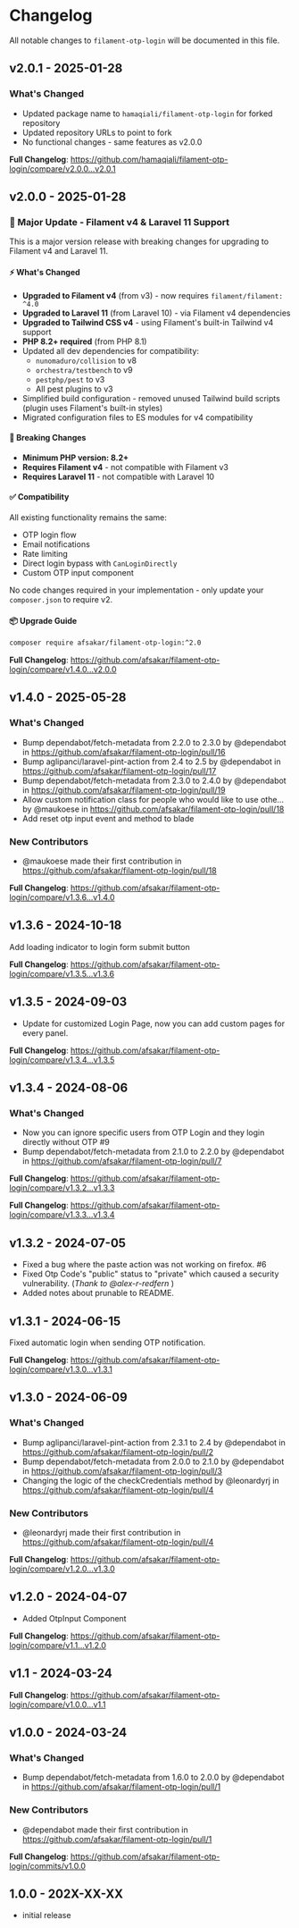 # Changelog

All notable changes to `filament-otp-login` will be documented in this file.

## v2.0.1 - 2025-01-28

### What's Changed

* Updated package name to `hamaqiali/filament-otp-login` for forked repository
* Updated repository URLs to point to fork
* No functional changes - same features as v2.0.0

**Full Changelog**: https://github.com/hamaqiali/filament-otp-login/compare/v2.0.0...v2.0.1

## v2.0.0 - 2025-01-28

### 🚀 Major Update - Filament v4 & Laravel 11 Support

This is a major version release with breaking changes for upgrading to Filament v4 and Laravel 11.

#### ⚡ What's Changed

* **Upgraded to Filament v4** (from v3) - now requires `filament/filament: ^4.0`
* **Upgraded to Laravel 11** (from Laravel 10) - via Filament v4 dependencies
* **Upgraded to Tailwind CSS v4** - using Filament's built-in Tailwind v4 support
* **PHP 8.2+ required** (from PHP 8.1)
* Updated all dev dependencies for compatibility:
  - `nunomaduro/collision` to v8
  - `orchestra/testbench` to v9
  - `pestphp/pest` to v3
  - All pest plugins to v3
* Simplified build configuration - removed unused Tailwind build scripts (plugin uses Filament's built-in styles)
* Migrated configuration files to ES modules for v4 compatibility

#### 🔄 Breaking Changes

* **Minimum PHP version: 8.2+**
* **Requires Filament v4** - not compatible with Filament v3
* **Requires Laravel 11** - not compatible with Laravel 10

#### ✅ Compatibility

All existing functionality remains the same:
- OTP login flow
- Email notifications
- Rate limiting
- Direct login bypass with `CanLoginDirectly`
- Custom OTP input component

No code changes required in your implementation - only update your `composer.json` to require v2.

#### 📦 Upgrade Guide

```bash
composer require afsakar/filament-otp-login:^2.0
```

**Full Changelog**: https://github.com/afsakar/filament-otp-login/compare/v1.4.0...v2.0.0

## v1.4.0 - 2025-05-28

### What's Changed

* Bump dependabot/fetch-metadata from 2.2.0 to 2.3.0 by @dependabot in https://github.com/afsakar/filament-otp-login/pull/16
* Bump aglipanci/laravel-pint-action from 2.4 to 2.5 by @dependabot in https://github.com/afsakar/filament-otp-login/pull/17
* Bump dependabot/fetch-metadata from 2.3.0 to 2.4.0 by @dependabot in https://github.com/afsakar/filament-otp-login/pull/19
* Allow custom notification class for people who would like to use othe… by @maukoese in https://github.com/afsakar/filament-otp-login/pull/18
* Add reset otp input event and method to blade

### New Contributors

* @maukoese made their first contribution in https://github.com/afsakar/filament-otp-login/pull/18

**Full Changelog**: https://github.com/afsakar/filament-otp-login/compare/v1.3.6...v1.4.0

## v1.3.6 - 2024-10-18

Add loading indicator to login form submit button

**Full Changelog**: https://github.com/afsakar/filament-otp-login/compare/v1.3.5...v1.3.6

## v1.3.5 - 2024-09-03

* Update for customized Login Page, now you can add custom pages for every panel.

**Full Changelog**: https://github.com/afsakar/filament-otp-login/compare/v1.3.4...v1.3.5

## v1.3.4 - 2024-08-06

### What's Changed

* Now you can ignore specific users from OTP Login and they login directly without OTP #9
* Bump dependabot/fetch-metadata from 2.1.0 to 2.2.0 by @dependabot in https://github.com/afsakar/filament-otp-login/pull/7

**Full Changelog**: https://github.com/afsakar/filament-otp-login/compare/v1.3.2...v1.3.3

**Full Changelog**: https://github.com/afsakar/filament-otp-login/compare/v1.3.3...v1.3.4

## v1.3.2 - 2024-07-05

- Fixed a bug where the paste action was not working on firefox. #6
- Fixed Otp Code's "public" status to "private" which caused a security vulnerability. (*Thank to @alex-r-redfern* )
- Added notes about prunable to README.

## v1.3.1 - 2024-06-15

Fixed automatic login when sending OTP notification.

**Full Changelog**: https://github.com/afsakar/filament-otp-login/compare/v1.3.0...v1.3.1

## v1.3.0 - 2024-06-09

### What's Changed

* Bump aglipanci/laravel-pint-action from 2.3.1 to 2.4 by @dependabot in https://github.com/afsakar/filament-otp-login/pull/2
* Bump dependabot/fetch-metadata from 2.0.0 to 2.1.0 by @dependabot in https://github.com/afsakar/filament-otp-login/pull/3
* Changing the logic of the checkCredentials method by @leonardyrj in https://github.com/afsakar/filament-otp-login/pull/4

### New Contributors

* @leonardyrj made their first contribution in https://github.com/afsakar/filament-otp-login/pull/4

**Full Changelog**: https://github.com/afsakar/filament-otp-login/compare/v1.2.0...v1.3.0

## v1.2.0 - 2024-04-07

- Added OtpInput Component

**Full Changelog**: https://github.com/afsakar/filament-otp-login/compare/v1.1...v1.2.0

## v1.1 - 2024-03-24

**Full Changelog**: https://github.com/afsakar/filament-otp-login/compare/v1.0.0...v1.1

## v1.0.0 - 2024-03-24

### What's Changed

* Bump dependabot/fetch-metadata from 1.6.0 to 2.0.0 by @dependabot in https://github.com/afsakar/filament-otp-login/pull/1

### New Contributors

* @dependabot made their first contribution in https://github.com/afsakar/filament-otp-login/pull/1

**Full Changelog**: https://github.com/afsakar/filament-otp-login/commits/v1.0.0

## 1.0.0 - 202X-XX-XX

- initial release

